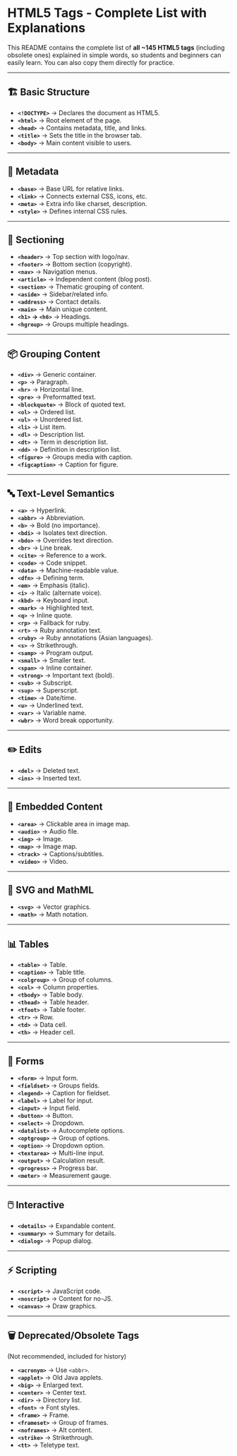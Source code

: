 # HTML5 Tags - Complete List with Explanations

This README contains the complete list of **all ~145 HTML5 tags** (including obsolete ones) explained in simple words, so students and beginners can easily learn. You can also copy them directly for practice.

---

## 🏗️ Basic Structure
- **`<!DOCTYPE>`** → Declares the document as HTML5.
- **`<html>`** → Root element of the page.
- **`<head>`** → Contains metadata, title, and links.
- **`<title>`** → Sets the title in the browser tab.
- **`<body>`** → Main content visible to users.

---

## 📝 Metadata
- **`<base>`** → Base URL for relative links.
- **`<link>`** → Connects external CSS, icons, etc.
- **`<meta>`** → Extra info like charset, description.
- **`<style>`** → Defines internal CSS rules.

---

## 📑 Sectioning
- **`<header>`** → Top section with logo/nav.
- **`<footer>`** → Bottom section (copyright).
- **`<nav>`** → Navigation menus.
- **`<article>`** → Independent content (blog post).
- **`<section>`** → Thematic grouping of content.
- **`<aside>`** → Sidebar/related info.
- **`<address>`** → Contact details.
- **`<main>`** → Main unique content.
- **`<h1>` → `<h6>`** → Headings.
- **`<hgroup>`** → Groups multiple headings.

---

## 📦 Grouping Content
- **`<div>`** → Generic container.
- **`<p>`** → Paragraph.
- **`<hr>`** → Horizontal line.
- **`<pre>`** → Preformatted text.
- **`<blockquote>`** → Block of quoted text.
- **`<ol>`** → Ordered list.
- **`<ul>`** → Unordered list.
- **`<li>`** → List item.
- **`<dl>`** → Description list.
- **`<dt>`** → Term in description list.
- **`<dd>`** → Definition in description list.
- **`<figure>`** → Groups media with caption.
- **`<figcaption>`** → Caption for figure.

---

## 🔤 Text-Level Semantics
- **`<a>`** → Hyperlink.
- **`<abbr>`** → Abbreviation.
- **`<b>`** → Bold (no importance).
- **`<bdi>`** → Isolates text direction.
- **`<bdo>`** → Overrides text direction.
- **`<br>`** → Line break.
- **`<cite>`** → Reference to a work.
- **`<code>`** → Code snippet.
- **`<data>`** → Machine-readable value.
- **`<dfn>`** → Defining term.
- **`<em>`** → Emphasis (italic).
- **`<i>`** → Italic (alternate voice).
- **`<kbd>`** → Keyboard input.
- **`<mark>`** → Highlighted text.
- **`<q>`** → Inline quote.
- **`<rp>`** → Fallback for ruby.
- **`<rt>`** → Ruby annotation text.
- **`<ruby>`** → Ruby annotations (Asian languages).
- **`<s>`** → Strikethrough.
- **`<samp>`** → Program output.
- **`<small>`** → Smaller text.
- **`<span>`** → Inline container.
- **`<strong>`** → Important text (bold).
- **`<sub>`** → Subscript.
- **`<sup>`** → Superscript.
- **`<time>`** → Date/time.
- **`<u>`** → Underlined text.
- **`<var>`** → Variable name.
- **`<wbr>`** → Word break opportunity.

---

## ✏️ Edits
- **`<del>`** → Deleted text.
- **`<ins>`** → Inserted text.

---

## 🎵 Embedded Content
- **`<area>`** → Clickable area in image map.
- **`<audio>`** → Audio file.
- **`<img>`** → Image.
- **`<map>`** → Image map.
- **`<track>`** → Captions/subtitles.
- **`<video>`** → Video.

---

## 🎨 SVG and MathML
- **`<svg>`** → Vector graphics.
- **`<math>`** → Math notation.

---

## 📊 Tables
- **`<table>`** → Table.
- **`<caption>`** → Table title.
- **`<colgroup>`** → Group of columns.
- **`<col>`** → Column properties.
- **`<tbody>`** → Table body.
- **`<thead>`** → Table header.
- **`<tfoot>`** → Table footer.
- **`<tr>`** → Row.
- **`<td>`** → Data cell.
- **`<th>`** → Header cell.

---

## 📝 Forms
- **`<form>`** → Input form.
- **`<fieldset>`** → Groups fields.
- **`<legend>`** → Caption for fieldset.
- **`<label>`** → Label for input.
- **`<input>`** → Input field.
- **`<button>`** → Button.
- **`<select>`** → Dropdown.
- **`<datalist>`** → Autocomplete options.
- **`<optgroup>`** → Group of options.
- **`<option>`** → Dropdown option.
- **`<textarea>`** → Multi-line input.
- **`<output>`** → Calculation result.
- **`<progress>`** → Progress bar.
- **`<meter>`** → Measurement gauge.

---

## 🖱️ Interactive
- **`<details>`** → Expandable content.
- **`<summary>`** → Summary for details.
- **`<dialog>`** → Popup dialog.

---

## ⚡ Scripting
- **`<script>`** → JavaScript code.
- **`<noscript>`** → Content for no-JS.
- **`<canvas>`** → Draw graphics.

---

## 🗑️ Deprecated/Obsolete Tags
(Not recommended, included for history)
- **`<acronym>`** → Use `<abbr>`.
- **`<applet>`** → Old Java applets.
- **`<big>`** → Enlarged text.
- **`<center>`** → Center text.
- **`<dir>`** → Directory list.
- **`<font>`** → Font styles.
- **`<frame>`** → Frame.
- **`<frameset>`** → Group of frames.
- **`<noframes>`** → Alt content.
- **`<strike>`** → Strikethrough.
- **`<tt>`** → Teletype text.

